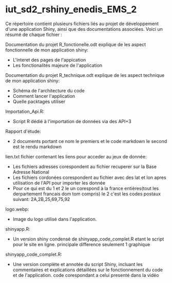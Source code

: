 # iut_sd2_rshiny_enedis_EMS_2

Ce répertoire contient plusieurs fichiers liés au projet de développement d'une application Shiny, ainsi que des documentations associées. Voici un résumé de chaque fichier :

Documentation du projet R_fonctionelle.odt
explique de les aspect fonctionnelle de mon application shiny:
  - L'interet des pages de l'appication
  - Les fonctionalités majeure de l'application

Documentation du projet R_technique.odt
explique de les aspect technique de mon application shiny:
  - Schéma de l'architecture du code
  - Comment lancer l'application
  - Quelle packtages utiliser

Importation_Api.R:
  - Script R dédié à l'importation de données via des API+3

Rapport d'étude:
  - 2 documents portant ce nom le premiers et le code markdown le second est le rendu markdown
  
lien.txt fichier contenant les liens pour acceder au jeux de donnée:
  - Les fichiers adresses corespondent au fichier recuperer sur la Base Adresse National
  - Les fichiers cordonées corespondent au fichier avec des lat et lon apres utilisation de l'API pour importer les donnée
  - Pour ce qui est du 1 et 2 le un corespond à la france entières(tout les derpartement francais dom tom compris) le 2 c'est les codes postaux suivant: 2A,2B,25,69,75,92

logo.webp:
  - Image du logo utilisé dans l'application. 

shinyapp.R:
  - Un version shiny condensé de shinyapp_code_complet.R etant le script pour le site en ligne.
  principale difference seulement 1 graphique 

shinyapp_code_complet.R:
  - Une version complète et annotée du script Shiny, incluant les commentaires et explications détaillées sur le fonctionnement du code et de l'application. 
  code corespondant a celui presenté dans la vidéo

